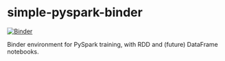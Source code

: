# simple-pyspark-binder

[![Binder](https://mybinder.org/badge.svg)](https://mybinder.org/v2/gh/lsteffenel/pyspark-binder)

Binder environment for PySpark training, with RDD and (future) DataFrame notebooks.
